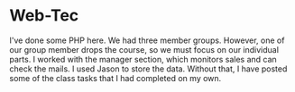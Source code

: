 # Web-Tec
I've done some PHP here. We had three member groups. However, one of our group member drops the course, so we must focus on our individual parts. I worked with the manager section, which monitors sales and can check the mails. I used Jason to store the data.
Without that, I have posted some of the class tasks that I had completed on my own.
